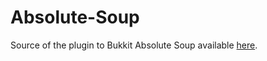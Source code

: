 Absolute-Soup
================

Source of the plugin to Bukkit Absolute Soup available <a href="http://dev.bukkit.org/bukkit-plugins/Absolute-Soup/">here</a>.
